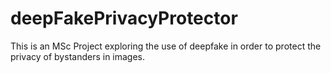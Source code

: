 # deepFakePrivacyProtector
This is an MSc Project exploring the use of deepfake in order to protect the privacy of bystanders in images.
